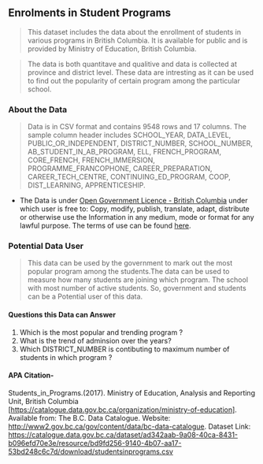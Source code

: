 ## Enrolments in Student Programs

> This dataset includes the data about the enrollment of students in various programs in British Columbia. It is available for public and is provided by Ministry of Education, British Columbia.

> The data is both quantitave and qualitive and data is collected at province and district level. These data are intresting as it can be used to find out the popularity of certain program among the particular school.

### About the Data
>Data is in CSV format and contains 9548 rows and 17 columns. The sample column header includes SCHOOL_YEAR,	DATA_LEVEL,	PUBLIC_OR_INDEPENDENT,	DISTRICT_NUMBER,	SCHOOL_NUMBER,	AB_STUDENT_IN_AB_PROGRAM,	ELL,	FRENCH_PROGRAM,	CORE_FRENCH,	FRENCH_IMMERSION,	PROGRAMME_FRANCOPHONE,	CAREER_PREPARATION,	CAREER_TECH_CENTRE,	CONTINUING_ED_PROGRAM,	COOP,	DIST_LEARNING,	APPRENTICESHIP.

* The Data is under [Open Government Licence - British Columbia](http://www2.gov.bc.ca/gov/content/home/copyright) under which user is free to: Copy, modify, publish, translate, adapt, distribute or otherwise use the Information in any medium, mode or format for any lawful purpose. The terms of use can be found [here](http://www2.gov.bc.ca/gov/content/data/open-data/open-government-license-bc).

### Potential Data User
> This data can be used by the government to mark out the most popular program among the students.The data can be used to measure how many students are joining which program. The school with most number of active students. So, government and students can be a Potential user of this data.

#### Questions this Data can Answer
1. Which is the most popular and trending program ?
2. What is the trend of adminsion over the years?
3. Which DISTRICT_NUMBER is contibuting to maximum number of students in which program ?

#### APA Citation-
Students_in_Programs.(2017). Ministry of Education, Analysis and Reporting Unit, British Columbia [https://catalogue.data.gov.bc.ca/organization/ministry-of-education]. Available from: The B.C. Data Catalogue.
Website: http://www2.gov.bc.ca/gov/content/data/bc-data-catalogue. Dataset Link: https://catalogue.data.gov.bc.ca/dataset/ad342aab-9a08-40ca-8431-b096efd70e3e/resource/bd9fd256-9140-4b07-aa17-53bd248c6c7d/download/studentsinprograms.csv
